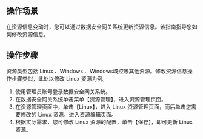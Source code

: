 ## 操作场景
在资源信息变动时，您可以通过数据安全网关系统更新资源信息。该指南指导您如何修改资源信息。


## 操作步骤
资源类型包括 Linux 、Windows 、Windows域控等其他资源。修改资源信息操作步骤类似，此处以修改 Linux 资源为例。
1. 使用管理员账号登录数据安全网关系统。
2. 在数据安全网关系统单击菜单【资源管理】，进入资源管理页面。
3. 在资源管理页面中，单击【Linux】，进入 Linux 资源管理页面，而后单击您需要修改的 Linux 资源，进入资源编辑页面。
4. 根据实际需求，您可修改 Linux 资源的配置，单击【保存】，即可更新 Linux 资源。
